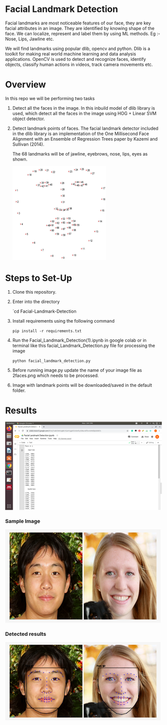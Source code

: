 # Facial Landmark Detection
Facial landmarks are most noticeable features of our face, they are key facial attributes in an image. They are identified by knowing shape of the face. We can localize, represent and label them by using ML methods.
Eg :- Nose, Lips, Jawline etc.

We will find landmarks using popular dlib, opencv and python.
Dlib is a toolkit for making real world machine learning and data analysis applications.
OpenCV is used to detect and recognize faces, identify objects, classify human actions in videos, track camera movements etc.

# Overview
In this repo we will be performing two tasks
1. Detect all the faces in the image.
   In this inbuild model of dlib library is used, which detect all the faces in the image using HOG + Linear SVM object            detector.
2. Detect landmark points of faces.
   The facial landmark detector included in the dlib library is an implementation of the One Millisecond Face Alignment with an    Ensemble of Regression Trees paper by Kazemi and Sullivan (2014).
   
   The 68 landmarks will be of jawline, eyebrows, nose, lips, eyes as shown.
   
   
   <img name="landmark" src="landmarks.jpg" width = "300" height = "300"/>
   
   
   
# Steps to Set-Up
1. Clone this repository.
2. Enter into the directory

   `cd Facial-Landmark-Detection
3. Install requirements using the following command

   `pip install -r requirements.txt`
4. Run the Facial_Landmark_Detection(1).ipynb in google colab or in terminal like this facial_Landmark_Detection.py file for processing the image

   `python facial_landmark_detection.py`
5. Before running image.py update the name of your image file as 2faces.png which needs to be processed.
6. Image with landmark points will be downloaded/saved in the default folder.
   
# Results
<img name="co-ord" src="result.png"/>

### Sample Image
<img name="before" src="2faces.png" width = "500" height = "300"/>

### Detected results

<img name="after" src="detected_results.png"/>
